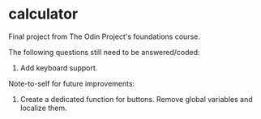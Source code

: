 # calculator
Final project from The Odin Project's foundations course.

The following questions still need to be answered/coded:

1. Add keyboard support.

Note-to-self for future improvements: 

1. Create a dedicated function for buttons. Remove global variables and localize them.
